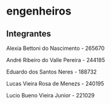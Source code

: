 # engenheiros

## Integrantes
Alexia Bettoni do Nascimento - 265670

André Ribeiro do Valle Pereira - 244185

Eduardo dos Santos Neres - 188732

Lucas Vieira Rosa de Menezs - 240195

Lucio Bueno Vieira Junior - 221029
